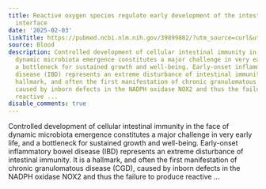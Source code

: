 ```yaml
---
title: Reactive oxygen species regulate early development of the intestinal macrophage-microbiome
  interface
date: '2025-02-03'
linkTitle: https://pubmed.ncbi.nlm.nih.gov/39899882/?utm_source=curl&utm_medium=rss&utm_campaign=journals&utm_content=7603509&fc=None&ff=20250204170843&v=2.18.0.post9+e462414
source: Blood
description: Controlled development of cellular intestinal immunity in the face of
  dynamic microbiota emergence constitutes a major challenge in very early life, and
  a bottleneck for sustained growth and well-being. Early-onset inflammatory bowel
  disease (IBD) represents an extreme disturbance of intestinal immunity. It is a
  hallmark, and often the first manifestation of chronic granulomatous disease (CGD),
  caused by inborn defects in the NADPH oxidase NOX2 and thus the failure to produce
  reactive ...
disable_comments: true
---
```

Controlled development of cellular intestinal immunity in the face of dynamic microbiota emergence constitutes a major challenge in very early life, and a bottleneck for sustained growth and well-being. Early-onset inflammatory bowel disease (IBD) represents an extreme disturbance of intestinal immunity. It is a hallmark, and often the first manifestation of chronic granulomatous disease (CGD), caused by inborn defects in the NADPH oxidase NOX2 and thus the failure to produce reactive ...